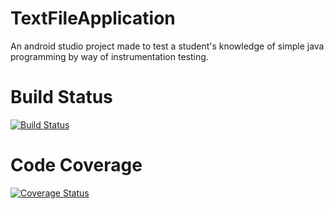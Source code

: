 # TextFileApplication
An android studio project made to test a student's knowledge of simple java programming by way of instrumentation testing.

# Build Status
[![Build Status](https://app.bitrise.io/app/7ba56d12a767c26a/status.svg?token=rl8O8GwWmu84vQms7VhJfQ)](https://app.bitrise.io/app/7ba56d12a767c26a)

# Code Coverage
[![Coverage Status](https://coveralls.io/repos/github/OpenSauce-Wits/TextFileApplication/badge.svg)](https://coveralls.io/github/OpenSauce-Wits/TextFileApplication) 

